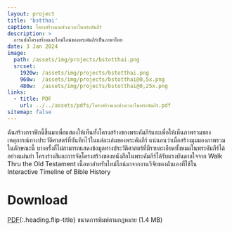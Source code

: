 ```yaml
---
layout: project
title: 'bstthai'
caption: โครงสร้างและช่วงเวลาในพระคัมภีร์
description: >
  การแปลโครงสร้างและไทม์ไลน์ของพระคัมภีร์เป็นภาษาไทย
date: 3 Jan 2024
image: 
  path: /assets/img/projects/bstotthai.png
  srcset: 
    1920w: /assets/img/projects/bstotthai.png
    960w:  /assets/img/projects/bstotthai@0,5x.png
    480w:  /assets/img/projects/bstotthai@0,25x.png
links:
  - title: PDF
    url: ../../assets/pdfs/โครงสร้างและช่วงเวลาในพระคัมภีร์.pdf
sitemap: false
---
```

ฉันสร้างกราฟิกนี้ขึ้นมาเพื่อแสดงให้เห็นทั้งโครงสร้างของพระคัมภีร์และเพื่อให้เห็นภาพรวมของเหตุการณ์ทางประวัติศาสตร์ที่บันทึกไว้ในแต่ละเล่มของพระคัมภีร์ แน่นอนว่าเมื่อสร้างมุมมองภาพรวมในลักษณะนี้ บางครั้งก็ไม่สามารถแสดงข้อมูลทางประวัติศาสตร์ที่มีรายละเอียดทั้งหมดในพระคัมภีร์ได้อย่างแม่นยำ โครงร่างสีและการจัดโครงสร้างของหนังสือในพระคัมภีร์ได้รับแรงบันดาลใจจาก Walk Thru the Old Testament เนื้อหาสำหรับไทม์ไลน์มาจากงานวิจัยของฉันเองที่ใช้ใน Interactive Timeline of Bible History

# Download
[PDF](../assets/pdfs/โครงสร้างและช่วงเวลาในพระคัมภีร์.pdf){:.heading.flip-title} <span class="icon-file-pdf"></span> ขนาดการพิมพ์ตามกฎหมาย (1.4 MB)